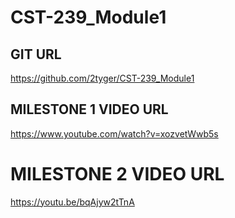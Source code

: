 # CST-239_Module1

## GIT URL

https://github.com/2tyger/CST-239_Module1

## MILESTONE 1 VIDEO URL

https://www.youtube.com/watch?v=xozvetWwb5s

# MILESTONE 2 VIDEO URL

https://youtu.be/bqAjyw2tTnA